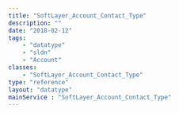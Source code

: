 ```yaml
---
title: "SoftLayer_Account_Contact_Type"
description: ""
date: "2018-02-12"
tags:
    - "datatype"
    - "sldn"
    - "Account"
classes:
    - "SoftLayer_Account_Contact_Type"
type: "reference"
layout: "datatype"
mainService : "SoftLayer_Account_Contact_Type"
---
```

